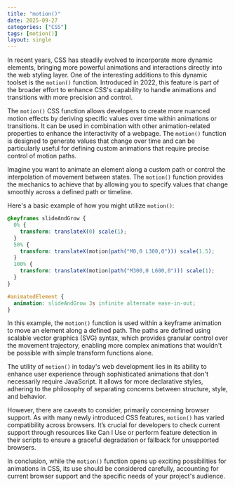 ```yaml
---
title: "motion()"
date: 2025-09-27
categories: ["CSS"]
tags: [motion()]
layout: single
---
```


In recent years, CSS has steadily evolved to incorporate more dynamic elements, bringing more powerful animations and interactions directly into the web styling layer. One of the interesting additions to this dynamic toolset is the `motion()` function. Introduced in 2022, this feature is part of the broader effort to enhance CSS's capability to handle animations and transitions with more precision and control.

The `motion()` CSS function allows developers to create more nuanced motion effects by deriving specific values over time within animations or transitions. It can be used in combination with other animation-related properties to enhance the interactivity of a webpage. The `motion()` function is designed to generate values that change over time and can be particularly useful for defining custom animations that require precise control of motion paths.

Imagine you want to animate an element along a custom path or control the interpolation of movement between states. The `motion()` function provides the mechanics to achieve that by allowing you to specify values that change smoothly across a defined path or timeline.

Here's a basic example of how you might utilize `motion()`:

```css
@keyframes slideAndGrow {
  0% {
    transform: translateX(0) scale(1);
  }
  50% {
    transform: translateX(motion(path("M0,0 L300,0"))) scale(1.5);
  }
  100% {
    transform: translateX(motion(path("M300,0 L600,0"))) scale(1);
  }
}

#animatedElement {
  animation: slideAndGrow 3s infinite alternate ease-in-out;
}
```

In this example, the `motion()` function is used within a keyframe animation to move an element along a defined path. The paths are defined using scalable vector graphics (SVG) syntax, which provides granular control over the movement trajectory, enabling more complex animations that wouldn't be possible with simple transform functions alone.

The utility of `motion()` in today's web development lies in its ability to enhance user experience through sophisticated animations that don't necessarily require JavaScript. It allows for more declarative styles, adhering to the philosophy of separating concerns between structure, style, and behavior.

However, there are caveats to consider, primarily concerning browser support. As with many newly introduced CSS features, `motion()` has varied compatibility across browsers. It’s crucial for developers to check current support through resources like Can I Use or perform feature detection in their scripts to ensure a graceful degradation or fallback for unsupported browsers.

In conclusion, while the `motion()` function opens up exciting possibilities for animations in CSS, its use should be considered carefully, accounting for current browser support and the specific needs of your project's audience.
